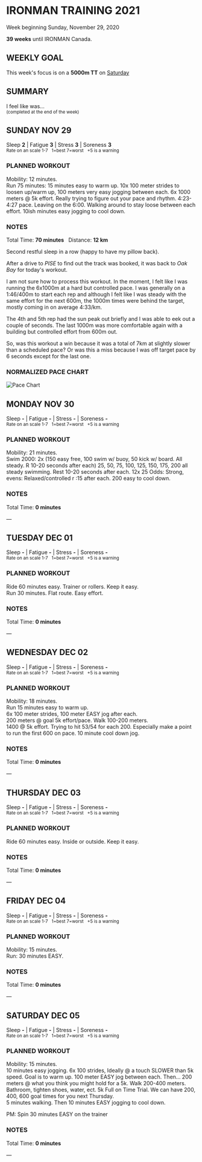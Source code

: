 # IRONMAN TRAINING 2021
Week beginning Sunday, November 29, 2020

**39 weeks** until IRONMAN Canada.

## WEEKLY GOAL
This week's focus is on a **5000m TT** on [Saturday](javascript:flick('sat');) 

## SUMMARY
I feel like was...   
<sup>(completed at the end of the week)</sup><!--OVERTRAINING|ON THE EDGE|STAYING CONSISTENT|LAGGING A BIT-->

<!---->
## SUNDAY NOV 29
Sleep **2** | Fatigue **3** | Stress **3** | Soreness **3**  
<sup>Rate on an scale 1-7 &nbsp; 1=best 7=worst &nbsp; +5 is a warning</sup>

### PLANNED WORKOUT
Mobility: 12 minutes.   
Run 75 minutes: 15 minutes easy to warm up. 10x 100 meter strides to loosen up/warm up, 100 meters very easy jogging between each. 6x 1000 meters @ 5k effort. Really trying to figure out your pace and rhythm. 4:23-4:27 pace. Leaving on the 6:00. Walking around to stay loose between each effort. 10ish minutes easy jogging to cool down.

### NOTES
Total Time: **70 minutes** &nbsp; Distance: **12 km**

Second restful sleep in a row (happy to have my pillow back).

After a drive to _PISE_ to find out the track was booked, it was back to _Oak Bay_ for today's workout.

I am not sure how to process this workout.  In the moment, I felt like I was running the 6x1000m at a hard but controlled pace.  I was generally on a 1:46/400m to start each rep and although I felt like I was steady with the same effort for the next 600m, the 1000m times were behind the target, mostly coming in on average 4:33/km.

The 4th and 5th rep had the sun peak out briefly and I was able to eek out a couple of seconds.  The last 1000m was more comfortable again with a building but controlled effort from 600m out.

So, was this workout a win because it was a total of 7km at slightly slower than a scheduled pace?  Or was this a miss because I was off target pace by 6 seconds except for the last one.

### NORMALIZED PACE CHART
![Pace Chart](/assets/jpg/pacechart-20201129.jpeg)

<!---->
## MONDAY NOV 30
Sleep **-** | Fatigue **-** | Stress **-** | Soreness **-**  
<sup>Rate on an scale 1-7 &nbsp; 1=best 7=worst &nbsp; +5 is a warning</sup>

### PLANNED WORKOUT
Mobility: 21 minutes.   
Swim 2000: 2x (150 easy free, 100 swim w/ buoy, 50 kick w/ board. All steady. R 10-20 seconds after each) 25, 50, 75, 100, 125, 150, 175, 200 all steady swimming. Rest 10-20 seconds after each. 12x 25 Odds: Strong, evens: Relaxed/controlled r :15 after each. 200 easy to cool down.

### NOTES
Total Time: **0 minutes**

&mdash; 


<!---->
## TUESDAY DEC 01
Sleep **-** | Fatigue **-** | Stress **-** | Soreness **-**  
<sup>Rate on an scale 1-7 &nbsp; 1=best 7=worst &nbsp; +5 is a warning</sup>

### PLANNED WORKOUT
Ride 60 minutes easy. Trainer or rollers. Keep it easy.   
Run 30 minutes. Flat route. Easy effort.

### NOTES
Total Time: **0 minutes**

&mdash; 


<!---->
## WEDNESDAY DEC 02
Sleep **-** | Fatigue **-** | Stress **-** | Soreness **-**  
<sup>Rate on an scale 1-7 &nbsp; 1=best 7=worst &nbsp; +5 is a warning</sup>

### PLANNED WORKOUT
Mobility: 18 minutes.   
Run 15 minutes easy to warm up.   
6x 100 meter strides, 100 meter EASY jog after each.  
200 meters @ goal 5k effort/pace. Walk 100-200 meters.   
1400 @ 5k effort. Trying to hit 53/54 for each 200. Especially make a point to run the first 600 on pace. 
10 minute cool down jog.

### NOTES
Total Time: **0 minutes**

&mdash; 


<!---->
## THURSDAY DEC 03
Sleep **-** | Fatigue **-** | Stress **-** | Soreness **-**  
<sup>Rate on an scale 1-7 &nbsp; 1=best 7=worst &nbsp; +5 is a warning</sup>

### PLANNED WORKOUT
Ride 60 minutes easy. Inside or outside. Keep it easy.

### NOTES
Total Time: **0 minutes**

&mdash; 


<!---->
## FRIDAY DEC 04
Sleep **-** | Fatigue **-** | Stress **-** | Soreness **-**  
<sup>Rate on an scale 1-7 &nbsp; 1=best 7=worst &nbsp; +5 is a warning</sup>

### PLANNED WORKOUT
Mobility: 15 minutes.  
Run: 30 minutes EASY.

### NOTES
Total Time: **0 minutes**

&mdash; 


<!---->
## SATURDAY DEC 05
Sleep **-** | Fatigue **-** | Stress **-** | Soreness **-**  
<sup>Rate on an scale 1-7 &nbsp; 1=best 7=worst &nbsp; +5 is a warning</sup>

### PLANNED WORKOUT
Mobility: 15 minutes.   
10 minutes easy jogging. 6x 100 strides, Ideally @ a touch SLOWER than 5k speed. Goal is to warm up. 100 meter EASY jog between each. 
Then... 200 meters @ what you think you might hold for a 5k. Walk 200-400 meters. Bathroom, tighten shoes, water, ect. 
5k Full on Time Trial. We can have 200, 400, 600 goal times for you next Thursday.  
5 minutes walking. Then 10 minutes EASY jogging to cool down. 

PM: Spin 30 minutes EASY on the trainer


### NOTES
Total Time: **0 minutes**

&mdash; 


<!---->